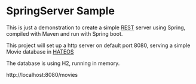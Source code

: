 # SpringServer Sample

This is just a demonstration to create a simple [REST](https://en.wikipedia.org/wiki/Representational_state_transfer) server using Spring, compiled with Maven and run with Spring boot.

This project will set up a http server on default port 8080, serving a simple Movie database in [HATEOS](https://en.wikipedia.org/wiki/HATEOAS)

The database is using H2, running in memory. 

http://localhost:8080/movies

